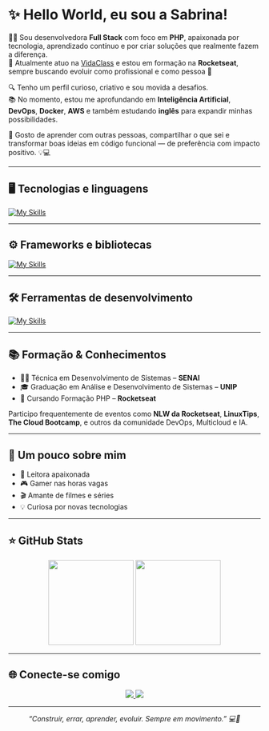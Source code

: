 
# ✨ Hello World, eu sou a Sabrina!

👩‍💻 Sou desenvolvedora **Full Stack** com foco em **PHP**, apaixonada por tecnologia, aprendizado contínuo e por criar soluções que realmente fazem a diferença.  
🏢 Atualmente atuo na [VidaClass](https://www.vidaclass.com.br/) e estou em formação na **Rocketseat**, sempre buscando evoluir como profissional e como pessoa 🚀

🔍 Tenho um perfil curioso, criativo e sou movida a desafios.  
📚 No momento, estou me aprofundando em **Inteligência Artificial**, **DevOps**, **Docker**, **AWS** e também estudando **inglês** para expandir minhas possibilidades.

🤝 Gosto de aprender com outras pessoas, compartilhar o que sei e transformar boas ideias em código funcional — de preferência com impacto positivo. 💡💻


---

## 🖥️ Tecnologias e linguagens

[![My Skills](https://skillicons.dev/icons?i=php,html,css,js,java,docker,aws)](https://skillicons.dev)

---

## ⚙️ Frameworks e bibliotecas

[![My Skills](https://skillicons.dev/icons?i=laravel,tailwind,react,nodejs,vite,spring,mysql,postgres)](https://skillicons.dev)

---

## 🛠 Ferramentas de desenvolvimento

[![My Skills](https://skillicons.dev/icons?i=git,github,figma,vscode,postman)](https://skillicons.dev)

---

## 📚 Formação & Conhecimentos

- 👩‍🎓 Técnica em Desenvolvimento de Sistemas – **SENAI**  
- 🎓 Graduação em Análise e Desenvolvimento de Sistemas – **UNIP**  
- 🚀 Cursando Formação PHP – **Rocketseat**  

Participo frequentemente de eventos como **NLW da Rocketseat**, **LinuxTips**, **The Cloud Bootcamp**, e outros da comunidade DevOps, Multicloud e IA.

---

## 🌟 Um pouco sobre mim

- 📖 Leitora apaixonada
- 🎮 Gamer nas horas vagas
- 🎬 Amante de filmes e séries
- 💡 Curiosa por novas tecnologias

---

## ⭐ GitHub Stats

<div align="center">
  <img height="170" src="https://github-readme-stats.vercel.app/api?username=sahAlves&show_icons=true&theme=tokyonight&hide_title=true" />
  <img height="170" src="https://github-readme-stats.vercel.app/api/top-langs/?username=sahAlves&layout=compact&theme=tokyonight" />
</div>

---

## 🌐 Conecte-se comigo

<p align="center">
  <a href="https://www.linkedin.com/in/devsabrinasouza/">
    <img src="https://img.shields.io/badge/-LinkedIn-0077B5?style=for-the-badge&logo=linkedin&logoColor=white"/>
  </a>
  <a href="https://github.com/sahAlves">
    <img src="https://img.shields.io/badge/-GitHub-000?style=for-the-badge&logo=github&logoColor=white"/>
  </a>
</p>

---

<p align="center"><em>“Construir, errar, aprender, evoluir. Sempre em movimento.” 💻🚀</em></p>
